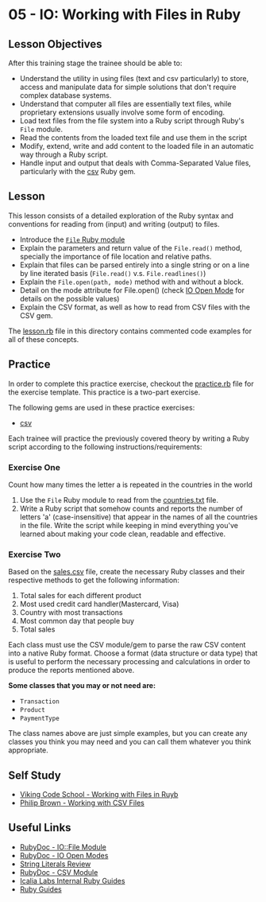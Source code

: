 # 05 - IO: Working with Files in Ruby

## Lesson Objectives

After this training stage the trainee should be able to:

+ Understand the utility in using files (text and csv particularly) to store, access and manipulate data for simple solutions that don't require complex database systems.
+ Understand that computer all files are essentially text files, while proprietary extensions usually involve some form of encoding.
+ Load text files from the file system into a Ruby script through Ruby's `File` module.
+ Read the contents from the loaded text file and use them in the script
+ Modify, extend, write and add content to the loaded file in an automatic way through a Ruby script.
+ Handle input and output that deals with Comma-Separated Value files, particularly with the [csv](https://github.com/ruby/csv) Ruby gem.
  
## Lesson

This lesson consists of a detailed exploration of the Ruby syntax and conventions for reading from (input) and writing (output) to files.

+ Introduce the [`File` Ruby module](http://ruby-doc.org/core-2.2.0/File.html)
+ Explain the parameters and return value of the `File.read()` method, specially the importance of file location and relative paths.
+ Explain that files can be parsed entirely into a single string or on a line by line iterated basis (`File.read()` v.s. `File.readlines()`)
+ Explain the `File.open(path, mode)` method with and without a block.
+ Detail on the mode attribute for File.open() (check [IO Open Mode](https://ruby-doc.org/core-2.2.0/IO.html#method-c-new) for details on the possible values)
+ Explain the CSV format, as well as how to read from CSV files with the CSV gem.

The [lesson.rb](lesson.rb) file in this directory contains commented code examples for all of these concepts.

## Practice

In order to complete this practice exercise, checkout the [practice.rb](practice.rb) file for the exercise template. This practice is a two-part exercise.

The following gems are used in these practice exercises:

+ [csv](https://github.com/ruby/csv)

Each trainee will practice the previously covered theory by writing a Ruby script according to the following instructions/requirements:

### Exercise One

Count how many times the letter a is repeated in the countries in the world

1. Use the `File` Ruby module to read from the [countries.txt](countries.txt) file.
2. Write a Ruby script that somehow counts and reports the number of letters 'a' (case-insensitive) that appear in the names of all the countries in the file. Write the script while keeping in mind everything you've learned about making your code clean, readable and effective.

### Exercise Two

Based on the [sales.csv](sales.csv) file, create the necessary Ruby classes and their respective methods to get the following information:

1. Total sales for each different product
2. Most used credit card handler(Mastercard, Visa)
3. Country with most transactions
4. Most common day that people buy
5. Total sales

Each class must use the CSV module/gem to parse the raw CSV content into a native Ruby format. Choose a format (data structure or data type) that is useful to perform the necessary processing and calculations in order to produce the reports mentioned above.

 **Some classes that you may or not need are:**

+ `Transaction`
+ `Product`
+ `PaymentType`

 The class names above are just simple examples, but you can create any classes you think you may need and you can call them whatever you think appropriate.

## Self Study

+ [Viking Code School - Working with Files in Ruyb](https://www.vikingcodeschool.com/professional-development-with-ruby/working-with-files-in-ruby)
+ [Philip Brown - Working with CSV Files](https://www.culttt.com/2016/04/20/working-csvs-ruby/)

## Useful Links

+ [RubyDoc - IO::File Module](http://ruby-doc.org/core-2.2.0/File.html)
+ [RubyDoc - IO Open Modes](https://ruby-doc.org/core-2.6.1/IO.html#method-c-ne)
+ [String Literals Review](https://mikeyhogarth.wordpress.com/2011/11/24/notation-for-ruby-literals)
+ [RubyDoc - CSV Module](http://ruby-doc.org/stdlib-1.9.2/libdoc/csv/rdoc/CSV.html)
+ [Icalia Labs Internal Ruby Guides](https://github.com/IcaliaLabs/guides/tree/master/stack/ruby)
+ [Ruby Guides](https://www.rubyguides.com/)
